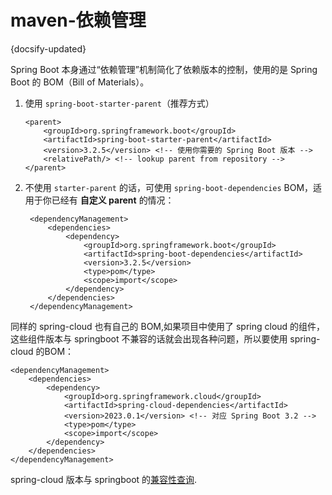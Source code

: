 # maven-依赖管理
{docsify-updated}

Spring Boot 本身通过“依赖管理”机制简化了依赖版本的控制，使用的是 Spring Boot 的 BOM（Bill of Materials）。

1. 使用 `spring-boot-starter-parent`（推荐方式）
    ```
    <parent>
        <groupId>org.springframework.boot</groupId>
        <artifactId>spring-boot-starter-parent</artifactId>
        <version>3.2.5</version> <!-- 使用你需要的 Spring Boot 版本 -->
        <relativePath/> <!-- lookup parent from repository -->
    </parent>
    ```
2. 不使用 `starter-parent` 的话，可使用 `spring-boot-dependencies` BOM，适用于你已经有 **自定义 parent** 的情况：
   ```
    <dependencyManagement>
        <dependencies>
            <dependency>
                <groupId>org.springframework.boot</groupId>
                <artifactId>spring-boot-dependencies</artifactId>
                <version>3.2.5</version>
                <type>pom</type>
                <scope>import</scope>
            </dependency>
        </dependencies>
    </dependencyManagement>
   ```

同样的 spring-cloud 也有自己的 BOM,如果项目中使用了 spring cloud 的组件，这些组件版本与 springboot 不兼容的话就会出现各种问题，所以要使用 spring-cloud 的BOM：
```
<dependencyManagement>
    <dependencies>
        <dependency>
            <groupId>org.springframework.cloud</groupId>
            <artifactId>spring-cloud-dependencies</artifactId>
            <version>2023.0.1</version> <!-- 对应 Spring Boot 3.2 -->
            <type>pom</type>
            <scope>import</scope>
        </dependency>
    </dependencies>
</dependencyManagement>
```

spring-cloud 版本与 springboot 的[兼容性查询](https://spring.io/projects/spring-cloud#overview).